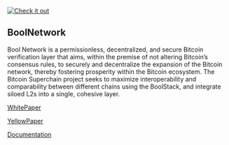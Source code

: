 [![Check it out](https://img.shields.io/badge/Website-Check%20it%20out-orange)](https://bool.network/)

## BoolNetwork

Bool Network is a permissionless, decentralized, and secure Bitcoin verification layer that aims, within the premise of not altering Bitcoin’s consensus rules, to securely and decentralize the expansion of the Bitcoin network, thereby fostering prosperity within the Bitcoin ecosystem.
The Bitcoin Superchain project seeks to maximize interoperability and comparability between different chains using the BoolStack, and integrate siloed L2s into a single, cohesive layer.

[WhitePaper](https://github.com/boolnetwork/whitepaper)

[YellowPaper](https://github.com/boolnetwork/yellowpaper)

[Documentation](https://docs.bool.network/docs/introduction/what-is-bool-network)
